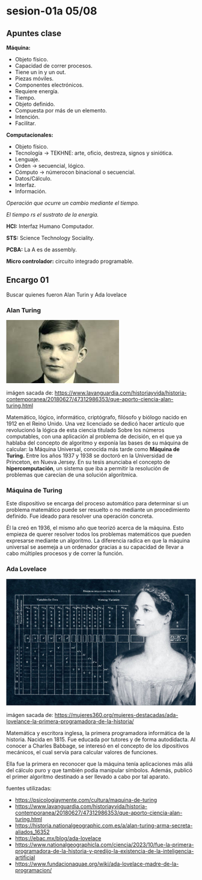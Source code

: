 # sesion-01a 05/08

## Apuntes clase

**Máquina:**

* Objeto físico.
* Capacidad de correr procesos.
* Tiene un in y un out.
* Piezas móviles.
* Componentes electrónicos.
* Requiere energía.
* Tiempo.
* Objeto definido.
* Compuesta por más de un elemento.
* Intención.
* Facilitar.

**Computacionales:**

* Objeto físico.
* Tecnología -> TEKHNE: arte, oficio, destreza, signos y siniótica.
* Lenguaje.
* Orden -> secuencial, lógico.
* Cómputo -> númerocon binacional o secuencial.
* Datos/Cálculo.
* Interfaz.
* Información.

*Operación que ocurre un cambio mediante el tiempo.*

*El tiempo rs el sustrato de la energía.*

**HCI:** Interfaz Humano Computador.

**STS:** Science Technology Sociality.
  
**PCBA:** La A es de assembly.

**Micro controlador:** circuito integrado programable.

## Encargo 01

Buscar quienes fueron Alan Turin y Ada lovelace

### Alan Turing

![AlanTuring](./imagenes/AlanTuring.jpeg)

imágen sacada de: <https://www.lavanguardia.com/historiayvida/historia-contemporanea/20180627/47312986353/que-aporto-ciencia-alan-turing.html>

Matemático, lógico, informático, criptógrafo, filósofo y biólogo nacido en 1912 en el Reino Unido.
Una vez licenciado se dedicó hacer artículo que revolucionó la lógica de esta ciencia titulado Sobre los números computables, con una aplicación al problema de decisión, en el que ya hablaba del concepto de algoritmo y exponía las bases de su máquina de calcular: la Máquina Universal, conocida más tarde como **Máquina de Turing.**
Entre los años 1937 y 1938 se doctoró en la Universidad de Princeton, en Nueva Jersey. En su tesis anunciaba el concepto de **hipercomputación**, un sistema que iba a permitir la resolución de problemas que carecían de una solución algorítmica.

### Máquina de Turing

Este dispositivo se encarga del proceso automático para determinar si un problema matemático puede ser resuelto o no mediante un procedimiento definido. Fue ideado para resolver una operación concreta.

Él la creó en 1936, el mismo año que teorizó acerca de la máquina.
Esto empieza de querer resolver todos los problemas matemáticos que pueden expresarse mediante un algoritmo. La diferencia radica en que la máquina universal se asemeja a un ordenador gracias a su capacidad de llevar a cabo múltiples procesos y de correr la función.

### Ada Lovelace

![AdaLovelace](./imagenes/AdaLovelance.png)

imágen sacada de: <https://mujeres360.org/mujeres-destacadas/ada-lovelance-la-primera-programadora-de-la-historia/>

Matemática y escritora inglesa, la primera programadora informática de la historia.
Nacida en 1815. Fue educada por tutores y de forma autodidacta. Al conocer a  Charles Babbage, se interesó en el concepto de los dipositivos mecánicos, el cual servía para calcular valores de funciones.

Ella fue la primera en reconocer que la máquina tenía aplicaciones más allá del cálculo puro y que también podía manipular símbolos. Además, publicó el primer algoritmo destinado a ser llevado a cabo por tal aparato.

fuentes utilizadas:

* <https://psicologiaymente.com/cultura/maquina-de-turing>
* <https://www.lavanguardia.com/historiayvida/historia-contemporanea/20180627/47312986353/que-aporto-ciencia-alan-turing.html>
* <https://historia.nationalgeographic.com.es/a/alan-turing-arma-secreta-aliados_16352>
* <https://ebac.mx/blog/ada-lovelace>
* <https://www.nationalgeographicla.com/ciencia/2023/10/fue-la-primera-programadora-de-la-historia-y-predijo-la-existencia-de-la-inteligencia-artificial>
* <https://www.fundacionaquae.org/wiki/ada-lovelace-madre-de-la-programacion/>
